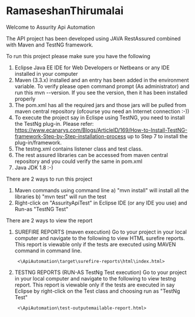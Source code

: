 # RamaseshanThirumalai

Welcome to Assurity Api Automation

The API project has been developed using JAVA RestAssured combined with Maven and TestNG framework.

To run this project please make sure you have the following 

1) Eclipse Java EE IDE for Web Developers or Netbeans or any IDE installed in your computer
2) Maven (3.3.x) installed and an entry has been added in the environment variable. To verify please open command prompt (As administrator)
and run this mvn --version. If you see the version, then it has been installed properly
3) The pom.xml has all the required jars and those jars will be pulled from maven central repository (ofcourse you need an Internet connection :-))
4) To execute the project say in Eclispe using TestNG, you need to install the TestNg plug-in. Please refer: https://www.ecanarys.com/Blogs/ArticleID/169/How-to-Install-TestNG-framework-Step-by-Step-installation-process
up to Step 7 to install the plug-in/framework.
5) The testng.xml contains listener class and test class.
6) The rest assured libraries can be accessed from maven central repository and you could verify the same in pom.xml
7) Java JDK 1.8 :-)

There are 2 ways to run this project
1) Maven commands using command line
	a) "mvn install" will install all the libraries
	b) "mvn test" will run the test
2) Right-click on "AssurityApiTest" in Eclipse IDE (or any IDE you use) and Run-as "TestNG Test"

There are 2 ways to view the report
1) SUREFIRE REPORTS (maven execution)
		Go to your project in your local computer and navigate to the following to view HTML surefire reports. This report is viewable only if the 
		tests are executed using MAVEN command in command line.
		
		<\ApiAutomation\target\surefire-reports\html\index.html>
		
2) TESTNG REPORTS (RUN-AS TestNg Test execution) 
		Go to your project in your local computer and navigate to the following to view testng report. This report is viewable only if the 
		tests are executed in say Eclipse by right-click on the Test class and choosing run as "TestNg Test"
		
		<\ApiAutomation\test-outputemailable-report.html>

 
